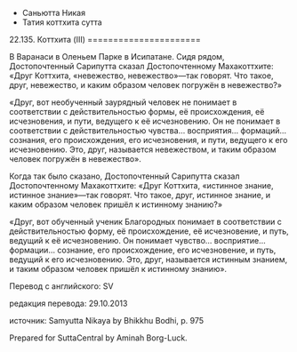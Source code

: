 









* Саньютта Никая
* Татия коттхита сутта


22\.135\. Коттхита \(III\)
\=\=\=\=\=\=\=\=\=\=\=\=\=\=\=\=\=\=\=\=\=\=



В Варанаси в Оленьем Парке в Исипатане\. Сидя рядом, Достопочтенный Сарипутта сказал Достопочтенному Махакоттхите: «Друг Коттхита, «невежество, невежество»—так говорят\. Что такое, друг, невежество, и каким образом человек погружён в невежество?»


«Друг, вот необученный заурядный человек не понимает в соответствии с действительностью формы, её происхождения, её исчезновения, и пути, ведущего к её исчезновению\. Он не понимает в соответствии с действительностью чувства… восприятия… формаций… сознания, его происхождения, его исчезновения, и пути, ведущего к его исчезновению\. Это, друг, называется невежеством, и таким образом человек погружён в невежество»\.


Когда так было сказано, Достопочтенный Сарипутта сказал Достопочтенному Махакоттхите: «Друг Коттхита, «истинное знание, истинное знание»—так говорят\. Что такое, друг, истинное знание, и каким образом человек пришёл к истинному знанию?»


«Друг, вот обученный ученик Благородных понимает в соответствии с действительностью форму, её происхождение, её исчезновение, и путь, ведущий к её исчезновению\. Он понимает чувство… восприятие… формации… сознание, его происхождение, его исчезновение, и путь, ведущий к его исчезновению\. Это, друг, называется истинным знанием, и таким образом человек пришёл к истинному знанию»\.



Перевод с английского: SV


редакция перевода: 29\.10\.2013


источник: Samyutta Nikaya by Bhikkhu Bodhi, p\. 975


Prepared for SuttaCentral by Aminah Borg\-Luck\.






